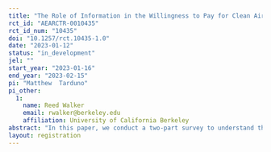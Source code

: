 ```yaml
---
title: "The Role of Information in the Willingness to Pay for Clean Air"
rct_id: "AEARCTR-0010435"
rct_id_num: "10435"
doi: "10.1257/rct.10435-1.0"
date: "2023-01-12"
status: "in_development"
jel: ""
start_year: "2023-01-16"
end_year: "2023-02-15"
pi: "Matthew  Tarduno"
pi_other:
  1:
    name: Reed Walker
    email: rwalker@berkeley.edu
    affiliation: University of California Berkeley
abstract: "In this paper, we conduct a two-part survey to understand the role of misperceptions in determining willingness to pay for clean air. First, we conduct an incentive-compatible survey experiment to elicit individuals' understanding of environmental quality and how the current research frontier suggests these exposures map into measures of life expectancy.  Next, we use a follow-up survey experiment to explore the role of information provision in ameliorating both misperception on average, as well as differences in misperception between racial groups. Finally, we use a real-stakes exercise to test whether respondents' willingness to pay (WTP) for clean air changes when they update their beliefs about air pollution. "
layout: registration
---
```


